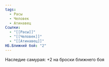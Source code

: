 ```yaml
---
tags:
  - Расы
  - Человек
  - Атинавец
Ссылки:
  - "[[Расы]]"
  - "[[Человек]]"
  - "[[Атинавец]]"
НБ.Ближний бой: "2"
---
```

Наследие самурая:
+2 на броски ближнего боя







